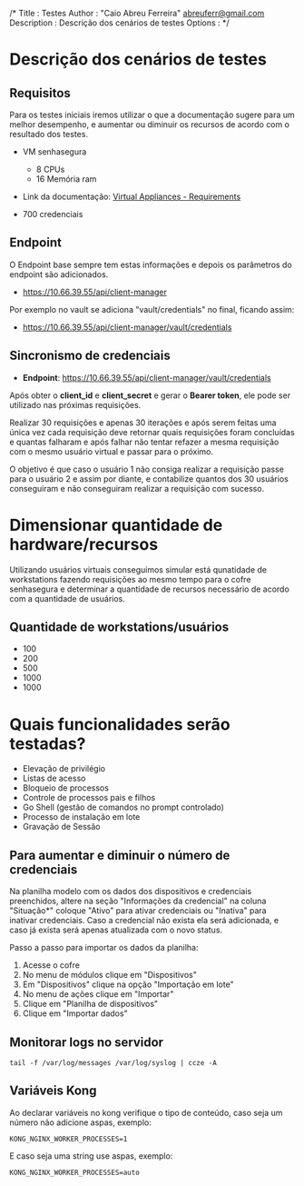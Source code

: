/* 
Title : Testes
Author : "Caio Abreu Ferreira" <abreuferr@gmail.com>
Description : Descrição dos cenários de testes
Options : 
*/

# Descrição dos cenários de testes

## Requisitos

Para os testes iniciais iremos utilizar o que a documentação sugere para um melhor desempenho, e aumentar ou diminuir os recursos de acordo com o resultado dos testes.

- VM senhasegura
    - 8 CPUs
    - 16 Memória ram

- Link da documentação: [Virtual Appliances - Requirements](https://docs.senhasegura.io/docs/installation-virtual-appliances)

- 700 credenciais

## Endpoint

O Endpoint base sempre tem estas informações e depois os parâmetros do endpoint são adicionados.
- https://10.66.39.55/api/client-manager

Por exemplo no vault se adiciona "vault/credentials" no final, ficando assim:
- https://10.66.39.55/api/client-manager/vault/credentials

## Sincronismo de credenciais

- **Endpoint**: https://10.66.39.55/api/client-manager/vault/credentials

Após obter o **client_id** e **client_secret** e gerar o **Bearer token**, ele pode ser utilizado nas próximas requisições.

Realizar 30 requisições e apenas 30 iterações e após serem feitas uma única vez cada requisição deve retornar quais requisições foram concluídas e quantas falharam e após falhar não tentar refazer a mesma requisição com o mesmo usuário virtual e passar para o próximo.

O objetivo é que caso o usuário 1 não consiga realizar a requisição passe para o usuário 2 e assim por diante, e contabilize quantos dos 30 usuários conseguiram e não conseguiram realizar a requisição com sucesso.

# Dimensionar quantidade de hardware/recursos
Utilizando usuários virtuais conseguimos simular está qunatidade de workstations fazendo requisições ao mesmo tempo para o cofre senhasegura e determinar a quantidade de recursos necessário de acordo com a quantidade de usuários.

## Quantidade de workstations/usuários
- 100
- 200
- 500
- 1000
- 1000

# Quais funcionalidades serão testadas?

- Elevação de privilégio
- Listas de acesso
- Bloqueio de processos
- Controle de processos pais e filhos
- Go Shell  (gestão de comandos no prompt controlado)
- Processo de instalação em lote
- Gravação de Sessão

## Para aumentar e diminuir o número de credenciais

Na planilha modelo com os dados dos dispositivos e credenciais preenchidos, altere na seção "Informações da credencial" na coluna "Situação*" coloque "Ativo" para ativar credenciais ou "Inativa" para inativar credenciais. Caso a credencial não exista ela será adicionada, e caso já exista será apenas atualizada com o novo status.

Passo a passo para importar os dados da planilha:

1. Acesse o cofre
2. No menu de módulos clique em "Dispositivos"
3. Em "Dispositivos" clique na opção "Importação em lote"
4. No menu de ações clique em "Importar"
5. Clique em "Planilha de dispositivos"
6. Clique em "Importar dados"

## Monitorar logs no servidor

```
tail -f /var/log/messages /var/log/syslog | ccze -A
```

##  Variáveis Kong

Ao declarar variáveis no kong verifique o tipo de conteúdo, caso seja um número não adicione aspas, exemplo:
```
KONG_NGINX_WORKER_PROCESSES=1
```

E caso seja uma string use aspas, exemplo:

```
KONG_NGINX_WORKER_PROCESSES=auto
```